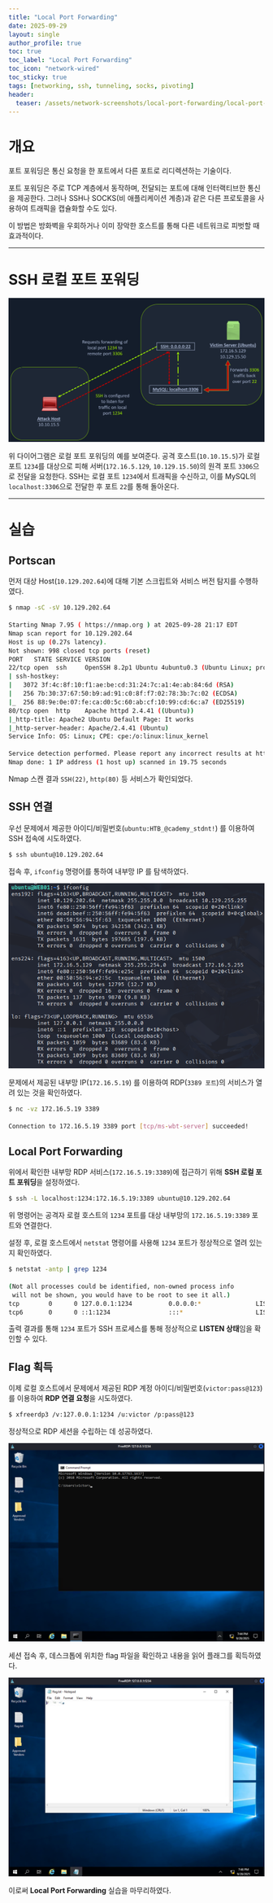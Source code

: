 ```yaml
---
title: "Local Port Forwarding"
date: 2025-09-29
layout: single
author_profile: true
toc: true
toc_label: "Local Port Forwarding"
toc_icon: "network-wired"
toc_sticky: true
tags: [networking, ssh, tunneling, socks, pivoting]
header:
  teaser: /assets/network-screenshots/local-port-forwarding/local-port-forwarding.png
---
```


# 개요

포트 포워딩은 통신 요청을 한 포트에서 다른 포트로 리디렉션하는 기술이다. 

포트 포워딩은 주로 TCP 계층에서 동작하며, 전달되는 포트에 대해 인터랙티브한 통신을 제공한다.
그러나 SSH나 SOCKS(비 애플리케이션 계층)과 같은 다른 프로토콜을 사용하여 트래픽을 캡슐화할 수도 있다. 

이 방법은 방화벽을 우회하거나 이미 장악한 호스트를 통해 다른 네트워크로 피벗할 때 효과적이다.

---

# SSH 로컬 포트 포워딩

![Domain](/assets/network-screenshots/local-port-forwarding/local-port-forwarding.png)

위 다이어그램은 로컬 포트 포워딩의 예를 보여준다.
공격 호스트(`10.10.15.5`)가 로컬 포트 `1234`를 대상으로 피해 서버(`172.16.5.129`, `10.129.15.50`)의 원격 포트 `3306`으로 전달을 요청한다. 
SSH는 로컬 포트 `1234`에서 트래픽을 수신하고, 이를 MySQL의 `localhost:3306`으로 전달한 후 포트 `22`를 통해 돌아온다.

---

# 실습

## Portscan

먼저 대상 Host(`10.129.202.64`)에 대해 기본 스크립트와 서비스 버전 탐지를 수행하였다.

```bash
$ nmap -sC -sV 10.129.202.64  
                                               
Starting Nmap 7.95 ( https://nmap.org ) at 2025-09-28 21:17 EDT
Nmap scan report for 10.129.202.64
Host is up (0.27s latency).
Not shown: 998 closed tcp ports (reset)
PORT   STATE SERVICE VERSION
22/tcp open  ssh     OpenSSH 8.2p1 Ubuntu 4ubuntu0.3 (Ubuntu Linux; protocol 2.0)
| ssh-hostkey: 
|   3072 3f:4c:8f:10:f1:ae:be:cd:31:24:7c:a1:4e:ab:84:6d (RSA)
|   256 7b:30:37:67:50:b9:ad:91:c0:8f:f7:02:78:3b:7c:02 (ECDSA)
|_  256 88:9e:0e:07:fe:ca:d0:5c:60:ab:cf:10:99:cd:6c:a7 (ED25519)
80/tcp open  http    Apache httpd 2.4.41 ((Ubuntu))
|_http-title: Apache2 Ubuntu Default Page: It works
|_http-server-header: Apache/2.4.41 (Ubuntu)
Service Info: OS: Linux; CPE: cpe:/o:linux:linux_kernel

Service detection performed. Please report any incorrect results at https://nmap.org/submit/ .
Nmap done: 1 IP address (1 host up) scanned in 19.75 seconds
```

Nmap 스캔 결과 `SSH(22)`, `http(80)` 등 서비스가 확인되었다.

## SSH 연결

우선 문제에서 제공한 아이디/비밀번호(`ubuntu:HTB_@cademy_stdnt!`) 를 이용하여 SSH 접속에 시도하였다.

```bash
$ ssh ubuntu@10.129.202.64
```

접속 후, `ifconfig` 명령어를 통하여 내부망 IP 를 탐색하였다.

![Domain](/assets/network-screenshots/local-port-forwarding/ifconfig.png)

문제에서 제공된 내부망 IP(`172.16.5.19`) 를 이용하여 RDP(`3389 포트`)의 서비스가 열려 있는 것을 확인하였다.

```bash
$ nc -vz 172.16.5.19 3389

Connection to 172.16.5.19 3389 port [tcp/ms-wbt-server] succeeded!
```

## Local Port Forwarding

위에서 확인한 내부망 RDP 서비스(`172.16.5.19:3389`)에 접근하기 위해 **SSH 로컬 포트 포워딩**을 설정하였다.

```bash
$ ssh -L localhost:1234:172.16.5.19:3389 ubuntu@10.129.202.64
```

위 명령어는 공격자 로컬 호스트의 `1234` 포트를 대상 내부망의 `172.16.5.19:3389` 포트와 연결한다.

설정 후, 로컬 호스트에서 `netstat` 명령어를 사용해 `1234` 포트가 정상적으로 열려 있는지 확인하였다.

```bash
$ netstat -antp | grep 1234 

(Not all processes could be identified, non-owned process info
 will not be shown, you would have to be root to see it all.)
tcp        0      0 127.0.0.1:1234          0.0.0.0:*               LISTEN      17895/ssh           
tcp6       0      0 ::1:1234                :::*                    LISTEN      17895/ssh   
```

출력 결과를 통해 `1234` 포트가 SSH 프로세스를 통해 정상적으로 **LISTEN 상태**임을 확인할 수 있다.

## Flag 획득

이제 로컬 호스트에서 문제에서 제공된 RDP 계정 아이디/비밀번호(`victor:pass@123`)를 이용하여 **RDP 연결 요청**을 시도하였다.

```bash
$ xfreerdp3 /v:127.0.0.1:1234 /u:victor /p:pass@123
```

정상적으로 RDP 세션을 수립하는 데 성공하였다.

![Domain](/assets/network-screenshots/local-port-forwarding/rdp-connect.png)

세션 접속 후, 데스크톱에 위치한 flag 파일을 확인하고 내용을 읽어 플래그를 획득하였다.

![Domain](/assets/network-screenshots/local-port-forwarding/flag.png)

이로써 **Local Port Forwarding** 실습을 마무리하였다.



